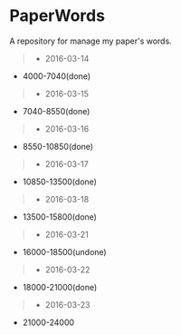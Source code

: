 # PaperWords
A repository for manage my paper's words.

> * 2016-03-14

* 4000-7040(done)

> * 2016-03-15

* 7040-8550(done)

> * 2016-03-16

* 8550-10850(done)

> * 2016-03-17

* 10850-13500(done)

> * 2016-03-18

* 13500-15800(done)

> * 2016-03-21

* 16000-18500(undone)

> * 2016-03-22

* 18000-21000(done)

> * 2016-03-23

* 21000-24000
